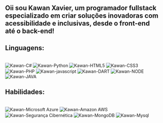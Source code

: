 ## Oii sou Kawan Xavier, um programador fullstack especializado em criar soluções inovadoras com acessibilidade e inclusivas, desde o front-end até o back-end!

## Linguagens:

<div style="display: inline_block"><br>
  <img align="center" alt="Kawan-C#" src="https://img.shields.io/badge/C%23-239120?style=for-the-badge&logo=c-sharp&logoColor=white">
  <img align="center" alt="Kawan-Python" src="https://img.shields.io/badge/Python-3776AB?style=for-the-badge&logo=python&logoColor=white">
  <img align="center" alt="Kawan-HTML5" src="https://img.shields.io/badge/HTML5-E34F26?style=for-the-badge&logo=html5&logoColor=white">
  <img align="center" alt="Kawan-CSS3" src="https://img.shields.io/badge/CSS3-1572B6?style=for-the-badge&logo=css3&logoColor=white">
  <img align="center" alt="Kawan-PHP" src="https://img.shields.io/badge/PHP-777BB4?style=for-the-badge&logo=php&logoColor=white">
  <img align="center" alt="Kawan-javascript" src="https://img.shields.io/badge/JavaScript-323330?style=for-the-badge&logo=javascript&logoColor=F7DF1E">
  <img align="center" alt="Kawan-DART" src="https://img.shields.io/badge/Dart-0175C2?style=for-the-badge&logo=dart&logoColor=white">
  <img align="center" alt="Kawan-NODE" src="https://img.shields.io/badge/Node.js-43853D?style=for-the-badge&logo=node.js&logoColor=white">
  <img align="center" alt="Kawan-JAVA" src="https://img.shields.io/badge/Java-ED8B00?style=for-the-badge&logo=openjdk&logoColor=white">
</div>
  
  ##

## Habilidades:

<div style="display: inline_block"><br>
  <img align="center" alt="Kawan-Microsoft Azure" src="https://img.shields.io/badge/Microsoft%20Azure-0078D4.svg?style=for-the-badge&logo=Microsoft-Azure&logoColor=white">
  <img align="center" alt="Kawan-Amazon AWS" src="https://img.shields.io/badge/Amazon%20AWS-232F3E.svg?style=for-the-badge&logo=Amazon-AWS&logoColor=white">
  <img align="center" alt="Kawan-Segurança Cibernética" src="https://img.shields.io/badge/CyberDefenders-335EEA.svg?style=for-the-badge&logo=CyberDefenders&logoColor=white">
  <img align="center" alt="Kawan-MongoDB" src="https://img.shields.io/badge/MongoDB-47A248.svg?style=for-the-badge&logo=MongoDB&logoColor=white">
  <img align="center" alt="Kawan-Mysql" src="https://img.shields.io/badge/MySQL-4479A1.svg?style=for-the-badge&logo=MySQL&logoColor=white">

</div>

  

